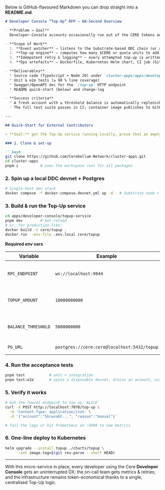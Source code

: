 Below is GitHub-flavoured Markdown you can drop straight into a **README.md**.

````markdown
# Developer Console “Top-Up” RFP — 60-Second Overview

- **Problem → Goal**  
  Developer-Console accounts occasionally run out of the CERE tokens and storage credits they need to push data into the Decentralised Data Cloud (DDC). The **Top-Up** micro-service will detect a low-balance event (or a user request) and automatically fund the account, so builders never hit a hard stop.

- **Scope of Work**  
  1. **Event watcher** – listens to the Substrate-based DDC chain (or a message queue) for `BalanceLow` events and to an HTTP endpoint for manual top-up requests.  
  2. **Top-up engine** – computes how many $CERE or quota units to add, then calls the existing `ddcModule.topUp(AccountId, Amount)` extrinsic (or the equivalent REST/GraphQL method exposed by the Developer-Console backend).  
  3. **Idempotent retry & logging** – every attempted top-up is written to PostgreSQL and emits a Prometheus metric; duplicate events are safely ignored.  
  4. **Ops artefacts** – Dockerfile, Kubernetes Helm chart, CI job (GitHub Actions) that runs tests plus an end-to-end script against a local devnet.

- **Deliverables**  
  * Source code (TypeScript + Node 20) under `cluster-apps/apps/developer-console/topup-service/`  
  * Unit & e2e tests (≥ 90 % line coverage)  
  * Swagger/OpenAPI doc for the `/top-up` HTTP endpoint  
  * README quick-start (below) and change-log  

- **Success criteria**  
  * A fresh account with ≤ threshold balance is automatically replenished within **5 seconds** on a devnet.  
  * The full test suite passes in CI; container image publishes to GitHub Packages; Helm install works out-of-the-box.

---

## Quick-Start for External Contributors

> **Goal:** get the Top-Up service running locally, prove that an empty account is auto-funded, and run the test suite — all in < 10 minutes.

### 1. Clone & set-up

```bash
git clone https://github.com/Cerebellum-Network/cluster-apps.git
cd cluster-apps
pnpm i          # uses the workspace root for all packages
````

### 2. Spin up a local DDC devnet + Postgres

```bash
# Single-host dev stack
docker compose -f docker-compose.devnet.yml up -d   # Substrate node + PG + Grafana
```

### 3. Build & run the Top-Up service

```bash
cd apps/developer-console/topup-service
pnpm dev        # hot-reload
# or, for production-like:
docker build -t cere/topup .
docker run --env-file .env.local cere/topup
```

**Required env vars**

| Variable            | Example                                     | Purpose                            |
| ------------------- | ------------------------------------------- | ---------------------------------- |
| `RPC_ENDPOINT`      | `ws://localhost:9944`                       | WebSocket URL of the devnet node   |
| `TOPUP_AMOUNT`      | `10000000000`                               | Default \$CERE (in plancks) to add |
| `BALANCE_THRESHOLD` | `5000000000`                                | Trigger when balance < threshold   |
| `PG_URL`            | `postgres://cere:cere@localhost:5432/topup` | Event-log DB                       |

### 4. Run the acceptance tests

```bash
pnpm test           # unit + integration
pnpm test:e2e       # spins a disposable devnet, drains an account, asserts top-up
```

### 5. Verify it works

```bash
# Ask the faucet endpoint to top up `ALICE`
curl -X POST http://localhost:7070/top-up \
  -H 'Content-Type: application/json' \
  -d '{"account":"5GrwvaEF...", "reason":"manual"}'

# Tail the logs or hit Prometheus on :9090 to see metrics
```

### 6. One-line deploy to Kubernetes

```bash
helm upgrade --install topup ./charts/topup \
     --set image.tag=$(git rev-parse --short HEAD)
```

---

With this micro-service in place, every developer using the Cere **Developer Console** gets an uninterrupted DX; the on-call team gets metrics & retries; and the infrastructure remains token-economical thanks to a single, centralised Top-Up logic.

```
```
